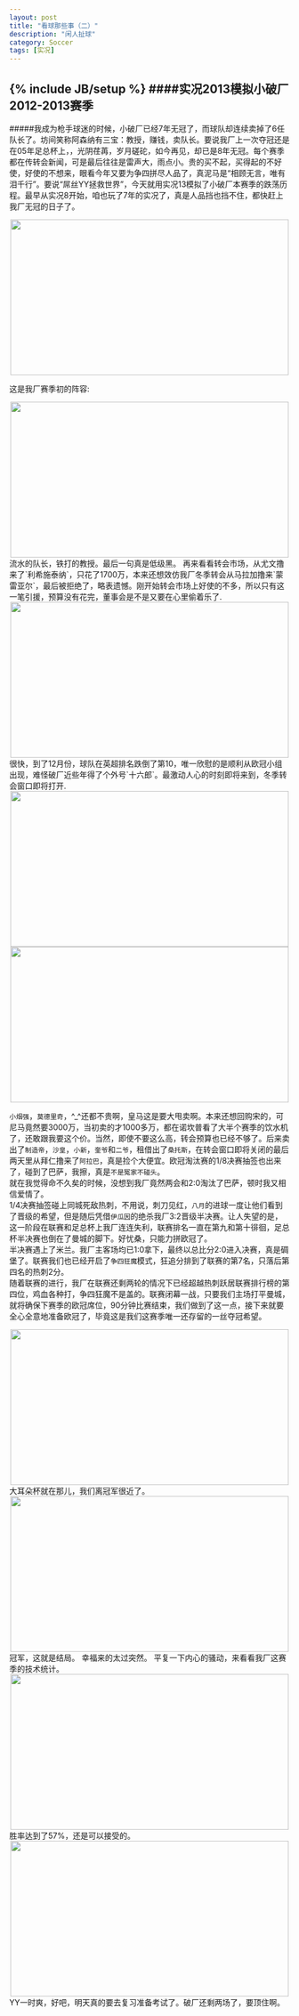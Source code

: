 ```yaml
---
layout: post
title: "看球那些事（二）"
description: "闲人扯球"
category: Soccer
tags: [实况]
---
```

{% include JB/setup %}
####实况2013模拟小破厂2012-2013赛季
----------
#####我成为枪手球迷的时候，小破厂已经7年无冠了，而球队却连续卖掉了6任队长了。坊间笑称阿森纳有三宝：教授，赚钱，卖队长。要说我厂上一次夺冠还是在05年足总杯上，，光阴荏苒，岁月磋砣，如今再见，却已是8年无冠。每个赛季都在传转会新闻，可是最后往往是雷声大，雨点小。贵的买不起，买得起的不好使，好使的不想来，眼看今年又要为争四拼尽人品了，真泥马是“相顾无言，唯有泪千行”。要说“屌丝YY拯救世界”，今天就用实况13模拟了小破厂本赛季的跌荡历程。最早从实况8开始，咱也玩了7年的实况了，真是人品挡也挡不住，都快赶上我厂无冠的日子了。
<!--break-->
<div align="center">
	<img src="http://ww2.sinaimg.cn/mw690/7ccd1e6agw1e4ladyhm0rj20r00jddif.jpg" style="width: 500px; height: 280px">
</div>

这是我厂赛季初的阵容:  
<div align="center">
	<img src="http://ww2.sinaimg.cn/mw690/7ccd1e6agw1e4lae1y85hj20sc0ittba.jpg" style="width: 500px; height: 280px"> 
</div>  
流水的队长，铁打的教授。最后一句真是低级黑。
再来看看转会市场，从尤文撸来了`利希施泰纳`，只花了1700万，本来还想效仿我厂冬季转会从马拉加撸来`蒙雷亚尔`，最后被拒绝了，略表遗憾。刚开始转会市场上好使的不多，所以只有这一笔引援，预算没有花完，董事会是不是又要在心里偷着乐了.  
<div align="center">
	<img src="http://ww1.sinaimg.cn/mw690/7ccd1e6agw1e4lae49geaj20td0i2762.jpg" style="width: 500px; height: 280px">
</div>  
很快，到了12月份，球队在英超排名跌倒了第10，唯一欣慰的是顺利从欧冠小组出现，难怪破厂近些年得了个外号`十六郎`。最激动人心的时刻即将来到，冬季转会窗口即将打开.  
<div align="center">
	<img src="http://ww1.sinaimg.cn/mw690/7ccd1e6agw1e4lae6gk47j20uf0gt768.jpg" style="width: 500px; height: 280px">
</div>     
<div align="center">
	<img src="http://ww3.sinaimg.cn/mw690/7ccd1e6agw1e4laeakkgbj20se0guq4v.jpg" style="width: 500px; height: 280px">
</div>  

`小烟强`，`莫德里奇`，^_^还都不贵啊，皇马这是要大甩卖啊。本来还想回购宋的，可尼马竟然要3000万，当初卖的才1000多万，都在诺坎普看了大半个赛季的饮水机了，还敢跟我要这个价。当然，即使不要这么高，转会预算也已经不够了。后来卖出了`制造帝`，`沙皇`，`小新`，`奎爷`和`二爷`，租借出了`桑托斯`，在转会窗口即将关闭的最后两天里从拜仁撸来了`阿拉巴`，真是捡个大便宜。欧冠淘汰赛的1/8决赛抽签也出来了，碰到了巴萨，我擦，真是`不是冤家不碰头`。  
就在我觉得命不久矣的时候，没想到我厂竟然两会和2:0淘汰了巴萨，顿时我又相信爱情了。  
1/4决赛抽签碰上同城死敌热刺，不用说，刺刀见红，`八月`的进球一度让他们看到了晋级的希望，但是随后凭借`伊瓜因`的绝杀我厂3:2晋级半决赛。让人失望的是，这一阶段在联赛和足总杯上我厂连连失利，联赛排名一直在第九和第十徘徊，足总杯半决赛也倒在了曼城的脚下。好忧桑，只能力拼欧冠了。  
半决赛遇上了米兰。我厂主客场均已1:0拿下，最终以总比分2:0进入决赛，真是碉堡了。联赛我们也已经开启了`争四狂魔`模式，狂追分排到了联赛的第7名，只落后第四名的热刺2分。  
随着联赛的进行，我厂在联赛还剩两轮的情况下已经超越热刺跃居联赛排行榜的第四位，鸡血各种打，争四狂魔不是盖的。联赛闭幕一战，只要我们主场打平曼城，就将确保下赛季的欧冠席位，90分钟比赛结束，我们做到了这一点，接下来就要全心全意地准备欧冠了，毕竟这是我们这赛季唯一还存留的一丝夺冠希望。  
<div align="center">
	<img src="http://ww4.sinaimg.cn/mw690/7ccd1e6agw1e4laeoi4bkj20zj0jdq95.jpg" style="width: 500px; height: 280px">
</div>  
大耳朵杯就在那儿，我们离冠军很近了。  
<div align="center">
	<img src="http://ww1.sinaimg.cn/mw690/7ccd1e6agw1e4laevdkrnj20l70bfwf4.jpg" style="width: 500px; height: 280px">
</div>   
冠军，这就是结局。   
幸福来的太过突然。   
平复一下内心的骚动，来看看我厂这赛季的技术统计。  
<div align="center">
	<img src="http://ww3.sinaimg.cn/mw690/7ccd1e6agw1e4laex68cwj20sp0c6q46.jpg" style="width: 500px; height: 280px">
</div>   
胜率达到了57%，还是可以接受的。
<div align="center">
	<img src="http://ww2.sinaimg.cn/mw690/7ccd1e6agw1e4laedtjtfj20sd0h60w2.jpg" style="width: 500px; height: 280px">
</div>   
YY一时爽，好吧，明天真的要去复习准备考试了。破厂还剩两场了，要顶住啊。

